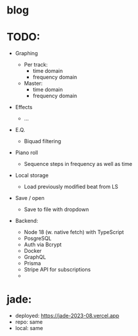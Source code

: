 # blog


# TODO:

- Graphing
  - Per track:
    - time domain
    - frequency domain
  - Master:
    - time domain
    - frequency domain

- Effects
  - ...

- E.Q.
  - Biquad filtering

- Piano roll
  - Sequence steps in frequency as well as time

- Local storage
  - Load previously modified beat from LS

- Save / open
  - Save to file with dropdown

- Backend:
  - Node 18 (w. native fetch) with TypeScript
  - PosgreSQL
  - Auth via Bcrypt
  - Docker
  - GraphQL
  - Prisma
  - Stripe API for subscriptions
  - 



# jade:
  - deployed: https://jade-2023-08.vercel.app
  - repo: same
  - local: same

